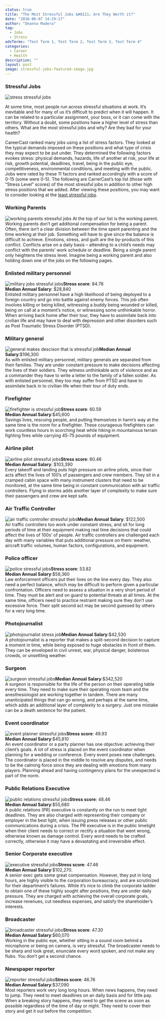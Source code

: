 ```yaml
---
status: true
title: "The Most Stressful Jobs &#8211; Are They Worth it?"
date: "2016-06-07 14:29:17"
author: "Deanna Madera"
tag:
  - Jobs
  - Stress
adsTerms: "Test Term 1, Test Term 2, Test Term 3, Test Term 4"
categories:
  - Career
  - Health
description: ""
layout: post
image: stressful-jobs-featured-image.jpg
---
```


### Stressful Jobs

![stress stressful jobs](/posts/stress-stressful-jobs.jpg)

At some time, most people run across stressful situations at work. It’s inevitable and for many of us it’s difficult to predict when it will happen. It can be related to a particular assignment, your boss, or it can come with the territory. Without a doubt, some positions have a higher level of stress than others. What are the most stressful jobs and why? Are they bad for your health?

CareerCast ranked many jobs using a list of stress factors. They looked at the typical demands imposed on these positions and what type of crisis they may expect to be put under. They determined the following factors evokes stress: physical demands, hazards, life of another at risk, your life at risk, growth potential, deadlines, travel, being in the public eye, competitiveness, environmental conditions, and meeting with the public. Jobs were rated by these 11 factors and ranked accordingly with a score of 0-15 (some were 0-5). The following are CarrerCast’s top list (those with “Stress Level” scores) of the most stressful jobs in addition to other high stress positions that we added. After viewing these positions, you may want to consider looking at the [least stressful jobs](/highest-paying-least-stressful-jobs).

### Working Parents

![working parents stressful jobs](/posts/working-parents-stressful-jobs.jpg) At the top of our list is the working parent. Working parents don’t get additional compensation for being a parent. Often, there isn’t a clear division between the time spent parenting and the time working at their job. Something will have to give since the balance is difficult to achieve. Emotions, stress, and guilt are the by-products of this conflict. Conflicts arise on a daily basis – attending to a child’s needs may conflict with the parents’ work schedule or deadline. Being a single parent only heightens the stress level. Imagine being a working parent and also holding down one of the jobs on the following pages.

### Enlisted military personnel

![military jobs stressful jobs](/posts/military-jobs-stressful-jobs.jpg)**Stress score**: 84.78  
**Median Annual Salary**: $28,840  
Enlisted military personnel have a high likelihood of being deployed to a foreign country and go into battle against enemy forces. This job often involves killing or being killed, witnessing a buddy being wounded or killed, being on call at a moment’s notice, or witnessing some unthinkable horror. When arriving back home after their tour, they have to assimilate back into civilian life and may have to deal with depression and other disorders such as Post Traumatic Stress Disorder (PTSD).

### Military general

![general makes descison that is stressful job](/posts/enlisted-army-troops.jpg)**Median Annual Salary**:$196,300  
As with enlisted military personnel, military generals are separated from their families. They are under constant pressure to make decisions affecting the lives of their soldiers. They witness unthinkable acts of violence and as a commander they have to write a letter to the family of a fallen soldier. As with enlisted personnel, they too may suffer from PTSD and have to assimilate back in to civilian life when their tour of duty ends.

### Firefighter

![firefighter is stressful job](/posts/firefighter-is-stressful-job.jpg)**Stress score**: 60.59  
**Median Annual Salary**:$45,600  
Savings lives, rescuing people, and putting themselves in harm’s way at the same time is the norm for a firefighter. These courageous firefighters can work countless hours in scorching heat while hiking in mountainous terrain fighting fires while carrying 45-75 pounds of equipment.

### Airline pilot

![airline pilot stressful jobs](/posts/airline-pilot-stressful-jobs.jpg)**Stress score**: 60.46  
**Median Annual Salary**: $103,390  
Every takeoff and landing puts high pressure on airline pilots, since their acts affect the lives of 100’s of passengers and crew members. They sit in a cramped cabin space with many instrument clusters that need to be monitored, at the same time being in constant communication with air traffic controllers. Flying in storms adds another layer of complexity to make sure their passengers and crew are kept safe.

### Air Traffic Controller

![air traffic controller stressful jobs](/posts/air-traffic-controller-stressful-jobs.jpg)**Median Annual Salary**: $122,500  
Air traffic controllers too work under constant stress, and sit for long periods of time at their equipment making real time decisions that could affect the lives of 100s’ of people. Air traffic controllers are challenged each day with many variables that puts additional pressure on them: weather, aircraft traffic volumes, human factors, configurations, and equipment.

### Police officer

![police stressful jobs](/posts/police-stressful-jobs.jpg)**Stress score**: 53.82  
**Median Annual Salary**:$58,360  
Law enforcement officers put their lives on the line every day. They also need a perfect balance, which may be difficult to perform given a particular confrontation. Officers need to assess a situation in a very short period of time. They must be alert and on guard to potential threats at all times. At the same time, officers need to practice restraint making sure they don’t use excessive force. Their split second act may be second guessed by others for a very long time.

### Photojournalist

![photojournalist stress job](/posts/photojournalist-stress-job.jpg)**Median Annual Salary**:$42,530  
A photojournalist is a reporter that makes a split-second decision to capture a moment in time, while being exposed to huge obstacles in front of them. They can be enveloped in civil unrest, war, physical danger, boisterous crowds, or unsettling weather.

### Surgeon

![surgeon stressful jobs](/posts/surgeon-stressful-jobs.jpg)**Median Annual Salary**:$342,520  
A surgeon is responsible for the life of the person on their operating table every time. They need to make sure their operating room team and the anesthesiologist are working together in tandem. There are many unanticipated things that can go wrong, and perhaps at the same time, which adds an additional layer of complexity to a surgery. Just one mistake can be a death sentence for the patient.

### Event coordinator

![event planner stressful jobs](/posts/event-planner-stressful-jobs.jpg)**Stress score**: 49.93  
**Median Annual Salary**:$45,810  
An event coordinator or a party planner has one objective: achieving their client’s goals. A lot of stress is placed on the event coordinator when planning for a wedding or conference. Every event poses new challenges. The coordinator is placed in the middle to resolve any disputes, and needs to be the calming force since they are dealing with emotions from many players. Planning ahead and having contingency plans for the unexpected is part of the norm.

### Public Relations Executive

![public relations stressful jobs](/posts/public-relations-stressful-jobs.jpg)**Stress score**: 48.46  
**Median Annual Salary**:$55,680  
A public relations (PR) executive is constantly on the run to meet tight deadlines. They are also charged with representing their company or employer in the best light, when issuing press releases or other public communications during a crisis. The PR executive is in the public limelight when their client needs to correct or rectify a situation that went wrong, otherwise known as damage control. Every word needs to be crafted correctly, otherwise it may have a devastating and irreversible effect.

### Senior Corporate executive

![executive stressful jobs](/posts/executive-stressful-jobs.jpg)**Stress score**: 47.46  
**Median Annual Salary**:$102,270.  
A senior exec gets some great compensation. However, they put in long hours, are highly visible to the corporation bureaucracy, and are scrutinized for their department’s failures. While it’s nice to climb the corporate ladder to obtain one of these highly sought after positions, they are under daily pressure. They are charged with achieving the overall corporate goals, increase revenues, cut needless expenses, and satisfy the shareholder’s interests.

### Broadcaster

![broadcaster stressful jobs](/posts/broadcaster-stressful-jobs.jpg)**Stress score**: 47.30  
**Median Annual Salary**:$60,070  
Working in the public eye, whether sitting in a sound room behind a microphone or being on camera, is very stressful. The broadcaster needs to be sharp and look great, enunciate every word spoken, and not make any flubs. You don’t get a second chance.

### Newspaper reporter

![reporter stressful jobs](/posts/reporter-stressful-jobs.jpg)**Stress score**: 46.76  
**Median Annual Salary**:$37,090  
Most reporters work very long long hours. When news happens, they need to jump. They need to meet deadlines on an daily basis and for little pay. When a breaking story happens, they need to get the scene as soon as possible regardless of the time of day or night. They need to cover their story and get it out before the competition.
